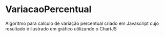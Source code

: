 # VariacaoPercentual
Algoritmo para calculo de variação percentual criado em Javascript cujo resultado é ilustrado em gráfico utilizando o ChartJS
